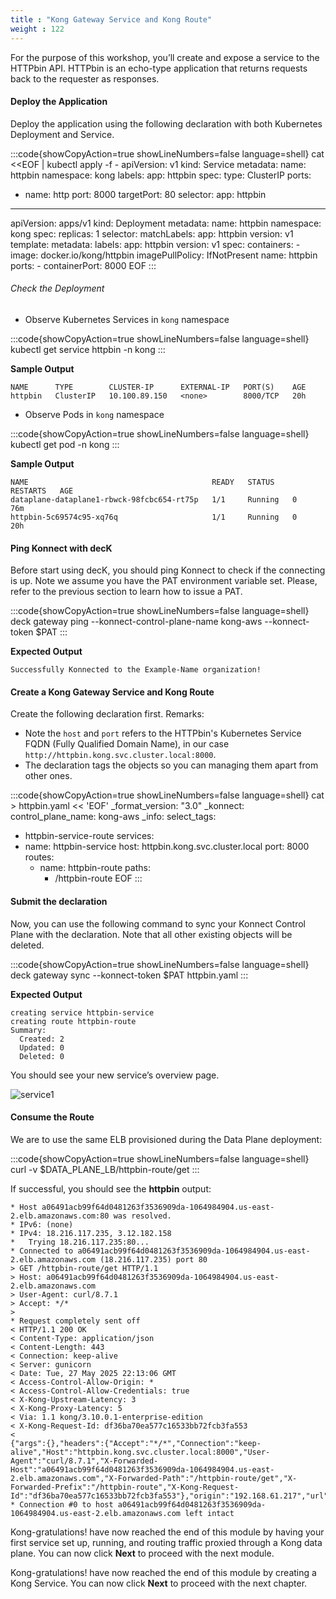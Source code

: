 ```yaml
---
title : "Kong Gateway Service and Kong Route"
weight : 122
---
```


For the purpose of this workshop, you’ll create and expose a service to the HTTPbin API. HTTPbin is an echo-type application that returns requests back to the requester as responses.

#### Deploy the Application

Deploy the application using the following declaration with both Kubernetes Deployment and Service.

:::code{showCopyAction=true showLineNumbers=false language=shell}
cat <<EOF | kubectl apply -f -
apiVersion: v1
kind: Service
metadata:
  name: httpbin
  namespace: kong
  labels:
    app: httpbin
spec:
  type: ClusterIP
  ports:
  - name: http
    port: 8000
    targetPort: 80
  selector:
    app: httpbin
---
apiVersion: apps/v1
kind: Deployment
metadata:
  name: httpbin
  namespace: kong
spec:
  replicas: 1
  selector:
    matchLabels:
      app: httpbin
      version: v1
  template:
    metadata:
      labels:
        app: httpbin
        version: v1
    spec:
      containers:
      - image: docker.io/kong/httpbin
        imagePullPolicy: IfNotPresent
        name: httpbin
        ports:
        - containerPort: 8000
EOF
:::


<!-- If you want to delete it, run:
:::code{showCopyAction=true showLineNumbers=false language=shell}
kubectl delete service httpbin
kubectl delete deployment httpbin
::: -->



###### Check the Deployment

* Observe Kubernetes Services in `kong` namespace

:::code{showCopyAction=true showLineNumbers=false language=shell}
kubectl get service httpbin -n kong
:::

**Sample Output**

```
NAME      TYPE        CLUSTER-IP      EXTERNAL-IP   PORT(S)    AGE
httpbin   ClusterIP   10.100.89.150   <none>        8000/TCP   20h
```

* Observe Pods in `kong` namespace

:::code{showCopyAction=true showLineNumbers=false language=shell}
kubectl get pod -n kong
:::

**Sample Output**

```   
NAME                                         READY   STATUS    RESTARTS   AGE
dataplane-dataplane1-rbwck-98fcbc654-rt75p   1/1     Running   0          76m
httpbin-5c69574c95-xq76q                     1/1     Running   0          20h
```


#### Ping Konnect with decK

Before start using decK, you should ping Konnect to check if the connecting is up. Note we assume you have the PAT environment variable set. Please, refer to the previous section to learn how to issue a PAT.

:::code{showCopyAction=true showLineNumbers=false language=shell}
deck gateway ping --konnect-control-plane-name kong-aws --konnect-token $PAT
:::


**Expected Output**
```
Successfully Konnected to the Example-Name organization!
```


#### Create a Kong Gateway Service and Kong Route

Create the following declaration first. Remarks:
* Note the ``host`` and ``port`` refers to the HTTPbin's Kubernetes Service FQDN (Fully Qualified Domain Name), in our case ``http://httpbin.kong.svc.cluster.local:8000``.
* The declaration tags the objects so you can managing them apart from other ones.

:::code{showCopyAction=true showLineNumbers=false language=shell}
cat > httpbin.yaml << 'EOF'
_format_version: "3.0"
_konnect:
  control_plane_name: kong-aws
_info:
  select_tags:
  - httpbin-service-route
services:
- name: httpbin-service
  host: httpbin.kong.svc.cluster.local
  port: 8000
  routes:
  - name: httpbin-route
    paths:
    - /httpbin-route
EOF
:::


#### Submit the declaration

Now, you can use the following command to sync your Konnect Control Plane with the declaration. Note that all other existing objects will be deleted.

:::code{showCopyAction=true showLineNumbers=false language=shell}
deck gateway sync --konnect-token $PAT httpbin.yaml
:::

**Expected Output**
```
creating service httpbin-service
creating route httpbin-route
Summary:
  Created: 2
  Updated: 0
  Deleted: 0
```

You should see your new service’s overview page.

![service1](/static/images/httpbin-service-route.png)

<!-- If you want to delete them run:

:::code{showCopyAction=true showLineNumbers=false language=shell}
deck gateway reset --konnect-control-plane-name kong-aws --konnect-token $PAT -f
::: -->


#### Consume the Route

We are to use the same ELB provisioned during the Data Plane deployment:

:::code{showCopyAction=true showLineNumbers=false language=shell}
curl -v $DATA_PLANE_LB/httpbin-route/get
:::

If successful, you should see the **httpbin** output:

```
* Host a06491acb99f64d0481263f3536909da-1064984904.us-east-2.elb.amazonaws.com:80 was resolved.
* IPv6: (none)
* IPv4: 18.216.117.235, 3.12.182.158
*   Trying 18.216.117.235:80...
* Connected to a06491acb99f64d0481263f3536909da-1064984904.us-east-2.elb.amazonaws.com (18.216.117.235) port 80
> GET /httpbin-route/get HTTP/1.1
> Host: a06491acb99f64d0481263f3536909da-1064984904.us-east-2.elb.amazonaws.com
> User-Agent: curl/8.7.1
> Accept: */*
> 
* Request completely sent off
< HTTP/1.1 200 OK
< Content-Type: application/json
< Content-Length: 443
< Connection: keep-alive
< Server: gunicorn
< Date: Tue, 27 May 2025 22:13:06 GMT
< Access-Control-Allow-Origin: *
< Access-Control-Allow-Credentials: true
< X-Kong-Upstream-Latency: 3
< X-Kong-Proxy-Latency: 5
< Via: 1.1 kong/3.10.0.1-enterprise-edition
< X-Kong-Request-Id: df36ba70ea577c16533bb72fcb3fa553
< 
{"args":{},"headers":{"Accept":"*/*","Connection":"keep-alive","Host":"httpbin.kong.svc.cluster.local:8000","User-Agent":"curl/8.7.1","X-Forwarded-Host":"a06491acb99f64d0481263f3536909da-1064984904.us-east-2.elb.amazonaws.com","X-Forwarded-Path":"/httpbin-route/get","X-Forwarded-Prefix":"/httpbin-route","X-Kong-Request-Id":"df36ba70ea577c16533bb72fcb3fa553"},"origin":"192.168.61.217","url":"http://httpbin.kong.svc.cluster.local:8000/get"}
* Connection #0 to host a06491acb99f64d0481263f3536909da-1064984904.us-east-2.elb.amazonaws.com left intact
```


Kong-gratulations! have now reached the end of this module by having your first service set up, running, and routing traffic proxied through a Kong data plane. You can now click **Next** to proceed with the next module.


Kong-gratulations! have now reached the end of this module by creating a Kong Service. You can now click **Next** to proceed with the next chapter.


